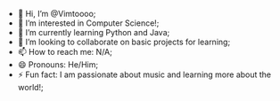 - 👋 Hi, I’m @Vimtoooo;
- 👀 I’m interested in Computer Science!;
- 🌱 I’m currently learning Python and Java;
- 💞️ I’m looking to collaborate on basic projects for learning;
- 📫 How to reach me: N/A;
- 😄 Pronouns: He/Him;
- ⚡ Fun fact: I am passionate about music and learning more about the world!;

<!---
Vimtoooo/Vimtoooo is a ✨ special ✨ repository because its `README.md` (this file) appears on your GitHub profile.
You can click the Preview link to take a look at your changes.
--->
